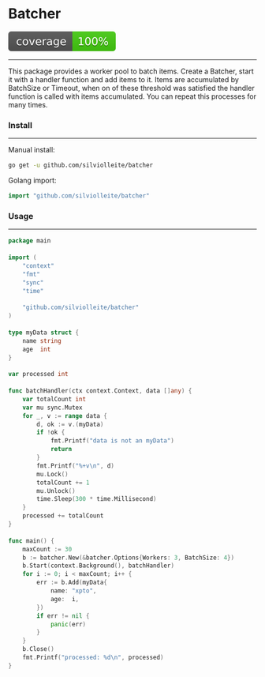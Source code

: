 # Batcher

![coverage](https://raw.githubusercontent.com/silviolleite/batcher/badges/.badges/main/coverage.svg)

---

This package provides a worker pool to batch items. Create a Batcher, start it with a handler function and add items to it. Items are accumulated by BatchSize or Timeout, when on of these threshold was satisfied the handler function is called with items accumulated. You can repeat this processes for many times.

### Install

---

Manual install:

```bash
go get -u github.com/silviolleite/batcher
```

Golang import:

```go
import "github.com/silviolleite/batcher"
```


### Usage

---

```go 
package main

import (
	"context"
	"fmt"
	"sync"
	"time"

	"github.com/silviolleite/batcher"
)

type myData struct {
	name string
	age  int
}

var processed int

func batchHandler(ctx context.Context, data []any) {
	var totalCount int
	var mu sync.Mutex
	for _, v := range data {
		d, ok := v.(myData)
		if !ok {
			fmt.Printf("data is not an myData")
			return
		}
		fmt.Printf("%+v\n", d)
		mu.Lock()
		totalCount += 1
		mu.Unlock()
		time.Sleep(300 * time.Millisecond)
	}
	processed += totalCount
}

func main() {
	maxCount := 30
	b := batcher.New(&batcher.Options{Workers: 3, BatchSize: 4})
	b.Start(context.Background(), batchHandler)
	for i := 0; i < maxCount; i++ {
		err := b.Add(myData{
			name: "xpto",
			age:  i,
		})
		if err != nil {
			panic(err)
		}
	}
	b.Close()
	fmt.Printf("processed: %d\n", processed)
}
```
